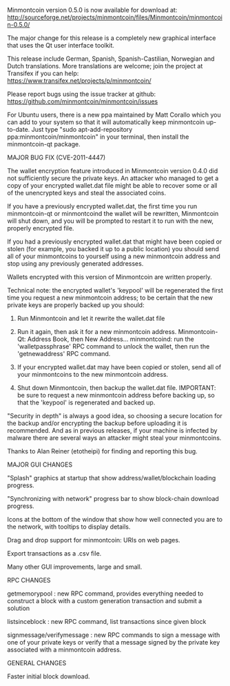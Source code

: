 Minmontcoin version 0.5.0 is now available for download at:
http://sourceforge.net/projects/minmontcoin/files/Minmontcoin/minmontcoin-0.5.0/

The major change for this release is a completely new graphical interface that uses the Qt user interface toolkit.

This release include German, Spanish, Spanish-Castilian, Norwegian and Dutch translations. More translations are welcome; join the project at Transifex if you can help:
https://www.transifex.net/projects/p/minmontcoin/

Please report bugs using the issue tracker at github:
https://github.com/minmontcoin/minmontcoin/issues

For Ubuntu users, there is a new ppa maintained by Matt Corallo which you can add to your system so that it will automatically keep minmontcoin up-to-date.  Just type "sudo apt-add-repository ppa:minmontcoin/minmontcoin" in your terminal, then install the minmontcoin-qt package.

MAJOR BUG FIX  (CVE-2011-4447)

The wallet encryption feature introduced in Minmontcoin version 0.4.0 did not sufficiently secure the private keys. An attacker who
managed to get a copy of your encrypted wallet.dat file might be able to recover some or all of the unencrypted keys and steal the
associated coins.

If you have a previously encrypted wallet.dat, the first time you run minmontcoin-qt or minmontcoind the wallet will be rewritten, Minmontcoin will
shut down, and you will be prompted to restart it to run with the new, properly encrypted file.

If you had a previously encrypted wallet.dat that might have been copied or stolen (for example, you backed it up to a public
location) you should send all of your minmontcoins to yourself using a new minmontcoin address and stop using any previously generated addresses.

Wallets encrypted with this version of Minmontcoin are written properly.

Technical note: the encrypted wallet's 'keypool' will be regenerated the first time you request a new minmontcoin address; to be certain that the
new private keys are properly backed up you should:

1. Run Minmontcoin and let it rewrite the wallet.dat file

2. Run it again, then ask it for a new minmontcoin address.
Minmontcoin-Qt: Address Book, then New Address...
minmontcoind: run the 'walletpassphrase' RPC command to unlock the wallet,  then run the 'getnewaddress' RPC command.

3. If your encrypted wallet.dat may have been copied or stolen, send  all of your minmontcoins to the new minmontcoin address.

4. Shut down Minmontcoin, then backup the wallet.dat file.
IMPORTANT: be sure to request a new minmontcoin address before backing up, so that the 'keypool' is regenerated and backed up.

"Security in depth" is always a good idea, so choosing a secure location for the backup and/or encrypting the backup before uploading it is recommended. And as in previous releases, if your machine is infected by malware there are several ways an attacker might steal your minmontcoins.

Thanks to Alan Reiner (etotheipi) for finding and reporting this bug.

MAJOR GUI CHANGES

"Splash" graphics at startup that show address/wallet/blockchain loading progress.

"Synchronizing with network" progress bar to show block-chain download progress.

Icons at the bottom of the window that show how well connected you are to the network, with tooltips to display details.

Drag and drop support for minmontcoin: URIs on web pages.

Export transactions as a .csv file.

Many other GUI improvements, large and small.

RPC CHANGES

getmemorypool : new RPC command, provides everything needed to construct a block with a custom generation transaction and submit a solution

listsinceblock : new RPC command, list transactions since given block

signmessage/verifymessage : new RPC commands to sign a message with one of your private keys or verify that a message signed by the private key associated with a minmontcoin address.

GENERAL CHANGES

Faster initial block download.
